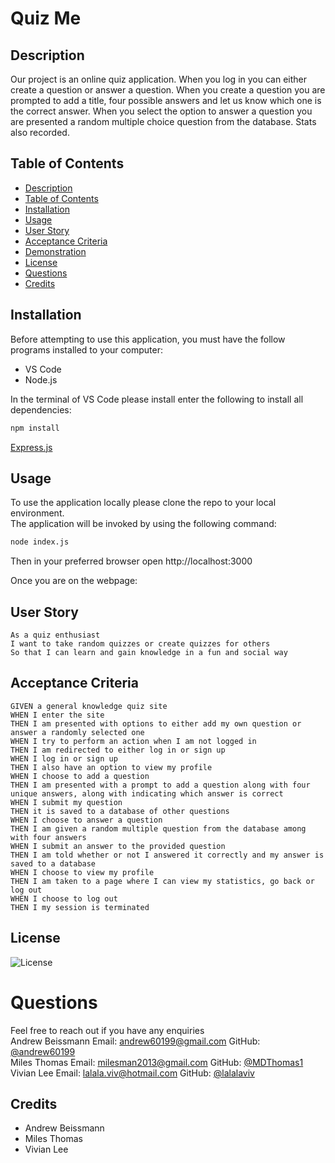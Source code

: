 # Quiz Me

## Description
Our project is an online quiz application. When you log in you can either create a question or answer a question. When you create a question you are prompted to add a title, four possible answers and let us know which one is the correct answer. When you select the option to answer a question you are presented a random multiple choice question from the database. Stats also recorded.  

## Table of Contents
  - [Description](#description)
  - [Table of Contents](#table-of-contents)
  - [Installation](#installation)
  - [Usage](#usage)
  - [User Story](#user-story)
  - [Acceptance Criteria](#acceptance-criteria)
  - [Demonstration](#demonstration)
  - [License](#license)
  - [Questions](#questions)
  - [Credits](#credits)

## Installation 
Before attempting to use this application, you must have the follow programs installed to your computer: 

  - VS Code
  - Node.js
  
  In the terminal of VS Code please install enter the following to install all dependencies: 
  ```bash
  npm install
  ```
[Express.js](https://expressjs.com/en/starter/installing.html)

## Usage

 To use the application locally please clone the repo to your local environment.
 <br/>
 The application will be invoked by using the following command:

  ```bash
  node index.js
  ```
  Then in your preferred browser open  http://localhost:3000

Once you are on the webpage: 



## User Story
```
As a quiz enthusiast
I want to take random quizzes or create quizzes for others
So that I can learn and gain knowledge in a fun and social way 
```

## Acceptance Criteria
```
GIVEN a general knowledge quiz site
WHEN I enter the site 
THEN I am presented with options to either add my own question or answer a randomly selected one
WHEN I try to perform an action when I am not logged in 
THEN I am redirected to either log in or sign up
WHEN I log in or sign up
THEN I also have an option to view my profile
WHEN I choose to add a question
THEN I am presented with a prompt to add a question along with four unique answers, along with indicating which answer is correct
WHEN I submit my question 
THEN it is saved to a database of other questions
WHEN I choose to answer a question
THEN I am given a random multiple question from the database among with four answers
WHEN I submit an answer to the provided question 
THEN I am told whether or not I answered it correctly and my answer is saved to a database
WHEN I choose to view my profile 
THEN I am taken to a page where I can view my statistics, go back or log out
WHEN I choose to log out
THEN I my session is terminated 

```
## License 
![License](https://img.shields.io/github/license/andrew60199/Quiz-Me)

# Questions

  Feel free to reach out if you have any enquiries
<br/>
Andrew Beissmann
Email: andrew60199@gmail.com
GitHub: [@andrew60199](https://github.com/andrew60199)
<br/>
Miles Thomas
Email: milesman2013@gmail.com
GitHub: [@MDThomas1](https://github.com/MDThomas1)
<br/>
Vivian Lee
Email: lalala.viv@hotmail.com
GitHub: [@lalalaviv](https://github.com/lalalaviv)



## Credits 

* Andrew Beissmann
* Miles Thomas
* Vivian Lee